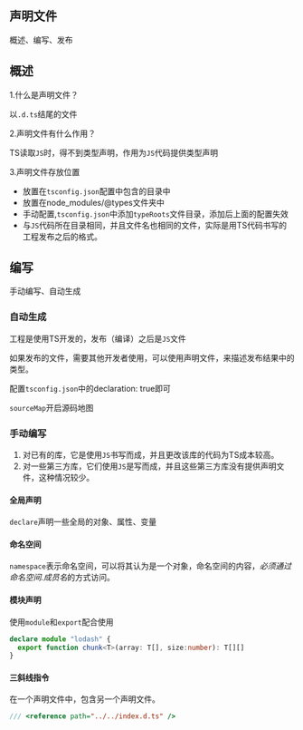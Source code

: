 ## 声明文件

概述、编写、发布

## 概述

1.什么是声明文件？

以`.d.ts`结尾的文件

2.声明文件有什么作用？

TS读取`JS`时，得不到类型声明，作用为`JS`代码提供类型声明

3.声明文件存放位置

- 放置在`tsconfig.json`配置中包含的目录中
- 放置在node_modules/@types文件夹中
- 手动配置,`tsconfig.json`中添加`typeRoots`文件目录，添加后上面的配置失效
- 与`JS`代码所在目录相同，并且文件名也相同的文件，实际是用TS代码书写的工程发布之后的格式。

## 编写

手动编写、自动生成

### 自动生成

工程是使用TS开发的，发布（编译）之后是`JS`文件

如果发布的文件，需要其他开发者使用，可以使用声明文件，来描述发布结果中的类型。

配置`tsconfig.json`中的declaration: true即可

`sourceMap`开启源码地图

### 手动编写

1. 对已有的库，它是使用`JS`书写而成，并且更改该库的代码为TS成本较高。
2. 对一些第三方库，它们使用`JS`是写而成，并且这些第三方库没有提供声明文件，这种情况较少。

#### 全局声明

`declare`声明一些全局的对象、属性、变量

#### 命名空间

`namespace`表示命名空间，可以将其认为是一个对象，命名空间的内容，*必须通过命名空间.成员名*的方式访问。

#### 模块声明

使用`module`和`export`配合使用

```typescript
declare module "lodash" {
  export function chunk<T>(array: T[], size:number): T[][]
}
```

#### 三斜线指令

在一个声明文件中，包含另一个声明文件。

```typescript
/// <reference path="../../index.d.ts" />
```

